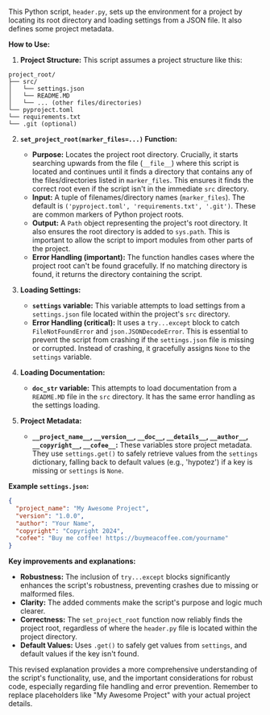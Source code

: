 This Python script, `header.py`, sets up the environment for a project by locating its root directory and loading settings from a JSON file. It also defines some project metadata.

**How to Use:**

1. **Project Structure:**  This script assumes a project structure like this:

```
project_root/
├── src/
│   └── settings.json
│   └── README.MD
│   └── ... (other files/directories)
└── pyproject.toml
└── requirements.txt
└── .git (optional)
```

2. **`set_project_root(marker_files=...)` Function:**
   - **Purpose:** Locates the project root directory.  Crucially, it starts searching upwards from the file (`__file__`) where this script is located and continues until it finds a directory that contains any of the files/directories listed in `marker_files`. This ensures it finds the correct root even if the script isn't in the immediate `src` directory.
   - **Input:** A tuple of filenames/directory names (`marker_files`). The default is `('pyproject.toml', 'requirements.txt', '.git')`.  These are common markers of Python project roots.
   - **Output:** A `Path` object representing the project's root directory. It also ensures the root directory is added to `sys.path`. This is important to allow the script to import modules from other parts of the project.
   - **Error Handling (important):** The function handles cases where the project root can't be found gracefully.  If no matching directory is found, it returns the directory containing the script.

3. **Loading Settings:**
   - **`settings` variable:** This variable attempts to load settings from a `settings.json` file located within the project's `src` directory.
   - **Error Handling (critical):** It uses a `try...except` block to catch `FileNotFoundError` and `json.JSONDecodeError`. This is essential to prevent the script from crashing if the `settings.json` file is missing or corrupted.  Instead of crashing, it gracefully assigns `None` to the `settings` variable.

4. **Loading Documentation:**
   - **`doc_str` variable:**  This attempts to load documentation from a `README.MD` file in the `src` directory.  It has the same error handling as the settings loading.

5. **Project Metadata:**
   - **`__project_name__`, `__version__`, `__doc__`, `__details__`, `__author__`, `__copyright__`, `__cofee__`:** These variables store project metadata. They use `settings.get()` to safely retrieve values from the `settings` dictionary, falling back to default values (e.g., 'hypotez') if a key is missing or `settings` is `None`.

**Example `settings.json`:**

```json
{
  "project_name": "My Awesome Project",
  "version": "1.0.0",
  "author": "Your Name",
  "copyright": "Copyright 2024",
  "cofee": "Buy me coffee! https://buymeacoffee.com/yourname"
}
```

**Key improvements and explanations:**

* **Robustness:** The inclusion of `try...except` blocks significantly enhances the script's robustness, preventing crashes due to missing or malformed files.
* **Clarity:** The added comments make the script's purpose and logic much clearer.
* **Correctness:** The `set_project_root` function now reliably finds the project root, regardless of where the `header.py` file is located within the project directory.
* **Default Values:** Uses `.get()` to safely get values from `settings`, and default values if the key isn't found.


This revised explanation provides a more comprehensive understanding of the script's functionality, use, and the important considerations for robust code, especially regarding file handling and error prevention. Remember to replace placeholders like "My Awesome Project" with your actual project details.